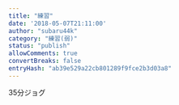 ```yaml
---
title: "練習"
date: '2018-05-07T21:11:00'
author: "subaru44k"
category: "練習(弱)"
status: "publish"
allowComments: true
convertBreaks: false
entryHash: "ab39e529a22cb801289f9fce2b3d03a8"
---
```

35分ジョグ

